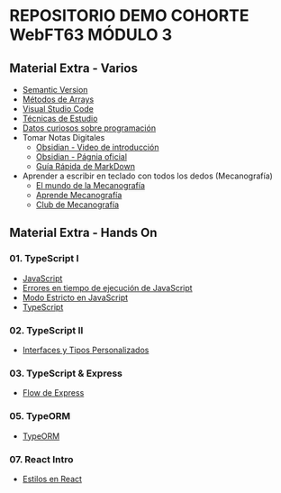 # REPOSITORIO DEMO COHORTE WebFT63 MÓDULO 3

## Material Extra - Varios

- [Semantic Version](./xtras/semanticVersion.md)
- [Métodos de Arrays](./xtras/arrays-metodos.md)
- [Visual Studio Code](./xtras/vsc.md)
- [Técnicas de Estudio](./xtras/tecnicasEstudio.md)
- [Datos curiosos sobre programación](./xtras/datos.md)
- Tomar Notas Digitales
  - [Obsidian - Video de introducción](https://www.youtube.com/watch?v=64pI_dKYZOg&t=613s)
  - [Obsidian - Págnia oficial](https://obsidian.md/)
  - [Guía Rápida de MarkDown](./xtras/markDown.md)
- Aprender a escribir en teclado con todos los dedos (Mecanografía)
  - [El mundo de la Mecanografía](https://www.edclub.com/es/library/el-mundo-de-la-mecanograf%C3%ADa)
  - [Aprende Mecanografía](https://www.mecanografia-online.com/)
  - [Club de Mecanografía](https://www-typingclub-com.translate.goog/?_x_tr_sl=en&_x_tr_tl=es&_x_tr_hl=es&_x_tr_pto=tc)

## Material Extra - Hands On

### 01. TypeScript I

- [JavaScript](./xtras/01-JavaScript/01-JavaScript.md)
- [Errores en tiempo de ejecución de JavaScript](./xtras/01-JavaScript/02-ErroresEjecucion.md)
- [Modo Estricto en JavaScript](./xtras/01-JavaScript/03-UseStrict.md)
- [TypeScript](./xtras/01-JavaScript/02-ErroresEjecucion.md)

### 02. TypeScript II

- [Interfaces y Tipos Personalizados](./xtras/02-TypeScript/01-Interfaces%20y%20Tipos.md)

### 03. TypeScript & Express

- [Flow de Express](./xtras/03-Express/m3-03.md)

### 05. TypeORM

- [TypeORM](./xtras/05-TypeORM/typeorm.md)

### 07. React Intro

- [Estilos en React](./xtras//07-ReactIntro//css.md)